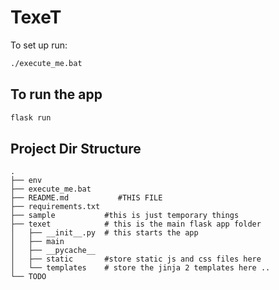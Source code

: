 # TexeT

To set up  run:

```bat
./execute_me.bat
```
## To run the app
```bash
flask run
```

## Project Dir Structure 
```
.
├── env
├── execute_me.bat
├── README.md           #THIS FILE 
├── requirements.txt
├── sample           #this is just temporary things 
├── texet            # this is the main flask app folder 
│   ├── __init__.py  # this starts the app
│   ├── main    
│   ├── __pycache__
│   ├── static       #store static js and css files here
│   └── templates    # store the jinja 2 templates here ..
└── TODO
```